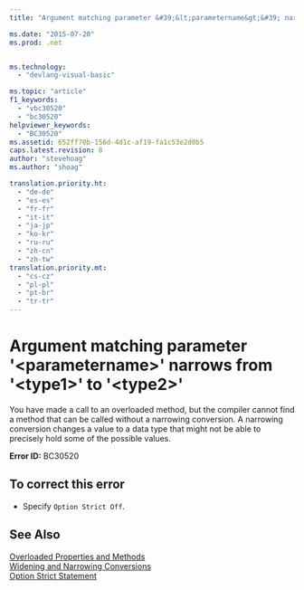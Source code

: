 ```yaml
---
title: "Argument matching parameter &#39;&lt;parametername&gt;&#39; narrows from &#39;&lt;type1&gt;&#39; to &#39;&lt;type2&gt;&#39; | Microsoft Docs"

ms.date: "2015-07-20"
ms.prod: .net


ms.technology: 
  - "devlang-visual-basic"

ms.topic: "article"
f1_keywords: 
  - "vbc30520"
  - "bc30520"
helpviewer_keywords: 
  - "BC30520"
ms.assetid: 652ff70b-156d-4d1c-af19-fa1c53e2d0b5
caps.latest.revision: 8
author: "stevehoag"
ms.author: "shoag"

translation.priority.ht: 
  - "de-de"
  - "es-es"
  - "fr-fr"
  - "it-it"
  - "ja-jp"
  - "ko-kr"
  - "ru-ru"
  - "zh-cn"
  - "zh-tw"
translation.priority.mt: 
  - "cs-cz"
  - "pl-pl"
  - "pt-br"
  - "tr-tr"
---
```

# Argument matching parameter &#39;&lt;parametername&gt;&#39; narrows from &#39;&lt;type1&gt;&#39; to &#39;&lt;type2&gt;&#39;
You have made a call to an overloaded method, but the compiler cannot find a method that can be called without a narrowing conversion. A narrowing conversion changes a value to a data type that might not be able to precisely hold some of the possible values.  
  
 **Error ID:** BC30520  
  
## To correct this error  
  
-   Specify `Option Strict Off`.  
  
## See Also  
 [Overloaded Properties and Methods](../../visual-basic/programming-guide/language-features/objects-and-classes/overloaded-properties-and-methods.md)   
 [Widening and Narrowing Conversions](../../visual-basic/programming-guide/language-features/data-types/widening-and-narrowing-conversions.md)   
 [Option Strict Statement](../../visual-basic/language-reference/statements/option-strict-statement.md)